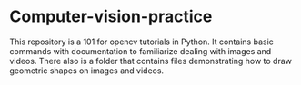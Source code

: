 # Computer-vision-practice

This repository is a 101 for opencv tutorials in Python. 
It contains basic commands with documentation to familiarize dealing with images and videos.
There also is a folder that contains files demonstrating how to draw geometric shapes on images and videos.
